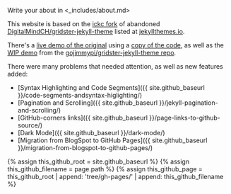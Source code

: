 Write your about in <_includes/about.md>

This website is based on the [ickc fork](https://github.com/ickc/gridster-jekyll-theme) of abandoned
[DigitalMindCH/gridster-jekyll-theme](https://github.com/DigitalMindCH/gridster-jekyll-theme)
listed at [jekyllthemes.io](https://jekyllthemes.io/theme/gridster-jekyll-theme).

There's a [live demo of the original](https://gojimmypi.github.io/gridster-jekyll-original/) using a [copy of the code](https://github.com/gojimmypi/gridster-jekyll-original),
as well as the [WIP demo](https://gojimmypi.github.io/gridster-jekyll-theme/) from the [gojimmypi/gridster-jekyll-theme repo](https://github.com/gojimmypi/gridster-jekyll-theme).

There were many problems that needed attention, as well as new features added:

- [Syntax Highlighting and Code Segments]({{ site.github_baseurl }}/code-segments-andsyntax-higlighting/)
- [Pagination and Scrolling]({{ site.github_baseurl }}/jekyll-pagination-and-scrolling/)
- [GitHub-corners links]({{ site.github_baseurl }}/page-links-to-github-source/)
- [Dark Mode]({{ site.github_baseurl }}/dark-mode/)
- [Migration from BlogSpot to GitHub Pages]({{ site.github_baseurl }}/migration-from-blogspot-to-github-pages/)


{% assign this_github_root = site.github_baseurl  %}
{% assign this_github_filename = page.path %}
{% assign this_github_page = this_github_root | append: 'tree/gh-pages/' | append: this_github_filename %}
<!--
jekyll.environment   = [{{ jekyll.environment }}]
site.github_baseurl  = [{{ site.github_baseurl }}]
page.path            = [{{ page.path }}]
this_github_root     = [{{ this_github_root }}]
this_github_filename = [{{ this_github_filename }}]
this_github_page     = [{{ this_github_page }}]
-->

[//]: # (this is a comment)